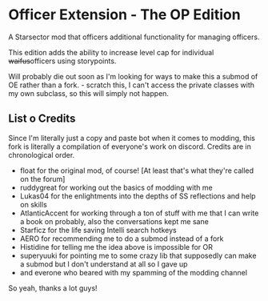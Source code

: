 # Officer Extension - The OP Edition

A Starsector mod that officers additional functionality for managing officers.

This edition adds the ability to increase level cap for individual ~~waifus~~officers using storypoints.

Will probably die out soon as I'm looking for ways to make this a submod of OE rather than a fork. - scratch this, I can't access the private classes with my own subclass, so this will simply not happen.

## List o Credits

Since I'm literally just a copy and paste bot when it comes to modding, this fork is literally a compilation of everyone's work on discord. Credits are in chronological order.

- float for the original mod, of course! [At least that's what they're called on the forum]
- ruddygreat for working out the basics of modding with me
- Lukas04 for the enlightments into the depths of SS reflections and help on skills
- AtlanticAccent for working through a ton of stuff with me that I can write a book on probably, also the conversations kept me sane
- Starficz for the life saving Intelli search hotkeys
- AERO for recommending me to do a submod instead of a fork
- Histidine for telling me the idea above is impossible for OR
- superyuuki for pointing me to some crazy lib that supposedly can make a submod but I don't understand at all so I gave up
- and everone who beared with my spamming of the modding channel

So yeah, thanks a lot guys!
